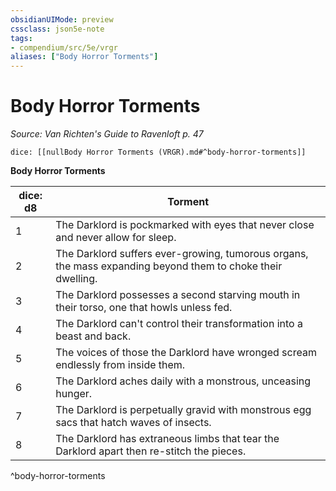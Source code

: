 ```yaml
---
obsidianUIMode: preview
cssclass: json5e-note
tags:
- compendium/src/5e/vrgr
aliases: ["Body Horror Torments"]
---
```

# Body Horror Torments
*Source: Van Richten's Guide to Ravenloft p. 47* 

`dice: [[nullBody Horror Torments (VRGR).md#^body-horror-torments]]`

**Body Horror Torments**

| dice: d8 | Torment |
|----------|---------|
| 1 | The Darklord is pockmarked with eyes that never close and never allow for sleep. |
| 2 | The Darklord suffers ever-growing, tumorous organs, the mass expanding beyond them to choke their dwelling. |
| 3 | The Darklord possesses a second starving mouth in their torso, one that howls unless fed. |
| 4 | The Darklord can't control their transformation into a beast and back. |
| 5 | The voices of those the Darklord have wronged scream endlessly from inside them. |
| 6 | The Darklord aches daily with a monstrous, unceasing hunger. |
| 7 | The Darklord is perpetually gravid with monstrous egg sacs that hatch waves of insects. |
| 8 | The Darklord has extraneous limbs that tear the Darklord apart then re-stitch the pieces. |
^body-horror-torments